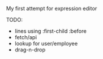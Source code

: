 My first attempt for expression editor

TODO:

* lines using :first-child :before
* fetch/api
* lookup for user/employee
* drag-n-drop
